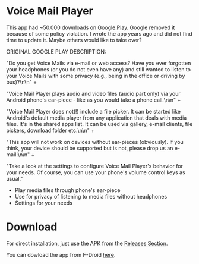 # Voice Mail Player

This app had ~50.000 downloads on [Google Play](https://play.google.com/store/apps/details?id=groomiac.voicemailplayer
). Google removed it because of some policy violation. I wrote the app years ago and did not find time to update it.
Maybe others would like to take over?

ORIGINAL GOOGLE PLAY DESCRIPTION:

"Do you get Voice Mails via e-mail or web access? Have you ever forgotten your headphones (or you do not even have any) and still wanted to listen to your Voice Mails with some privacy (e.g., being in the office or driving by bus)?\n\n" +

"Voice Mail Player plays audio and video files (audio part only) via your Android phone's ear-piece - like as you would take a phone call.\n\n" +

"Voice Mail Player does not(!) include a file picker. It can be started like Android's default media player from any application that deals with media files. It's in the shared apps list. It can be used via gallery, e-mail clients, file pickers, download folder etc.\n\n" +

"This app will not work on devices without ear-pieces (obviously). If you think, your device should be supported but is not, please drop us an e-mail!\n\n" +

"Take a look at the settings to configure Voice Mail Player's behavior for your needs. Of course, you can use your phone's volume control keys as usual."


* Play media files through phone's ear-piece
* Use for privacy of listening to media files without headphones
* Settings for your needs

# Download

For direct installation, just use the APK from the [Releases Section](https://github.com/Groomiac/voicemailplayer/releases/latest).

You can dowload the app from F-Droid [here](https://f-droid.org/packages/groomiac.voicemailplayer/).
